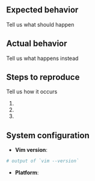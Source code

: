 ## Expected behavior

Tell us what should happen

## Actual behavior

Tell us what happens instead

## Steps to reproduce

Tell us how it occurs

1.
1.
1.

## System configuration

- **Vim version**:

```bash
# output of `vim --version`
```

- **Platform**:

